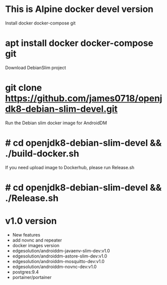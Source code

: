 # This is Alpine docker devel version

Install docker docker-compose git

# apt install docker docker-compose git

Download DebianSlim project

# git clone https://github.com/james0718/openjdk8-debian-slim-devel.git

Run the Debian slim docker image for AndroidDM
# # cd openjdk8-debian-slim-devel && ./build-docker.sh

If you need upload image to Dockerhub, please run Release.sh
# # cd openjdk8-debian-slim-devel && ./Release.sh

# v1.0 version
 - New features
  - add novnc and repeater
 - docker images version
  - edgesolution/androiddm-javaenv-slim-dev:v1.0 
  - edgesolution/androiddm-astore-slim-dev:v1.0
  - edgesolution/androiddm-mosquitto-dev:v1.0
  - edgesolution/androiddm-novnc-dev:v1.0
  - postgres:9.4
  - portainer/portainer
